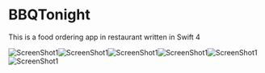 # BBQTonight
This is a food ordering app in restaurant written in Swift 4

![ScreenShot1](https://github.com/nasim-ahmed/BBQTonight/blob/master/AddToCart.png)![ScreenShot1](https://github.com/nasim-ahmed/BBQTonight/blob/master/Categories.png)![ScreenShot1](https://github.com/nasim-ahmed/BBQTonight/blob/master/DetailPage.png)![ScreenShot1](https://github.com/nasim-ahmed/BBQTonight/blob/master/MyCart.png)![ScreenShot1](https://github.com/nasim-ahmed/BBQTonight/blob/master/Sidebar.png)![ScreenShot1](https://github.com/nasim-ahmed/BBQTonight/blob/master/SplashScreen.png)
